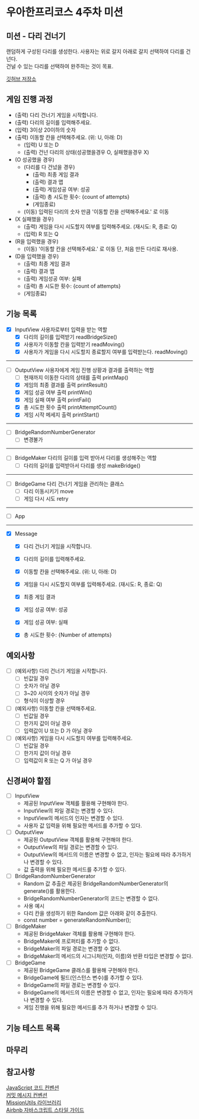 # 우아한프리코스 4주차 미션

## 미션 - 다리 건너기

랜덤하게 구성된 다리를 생성한다. 사용자는 위로 갈지 아래로 갈지 선택하여 다리를 건넌다.  
건널 수 있는 다리를 선택하여 완주하는 것이 목표.

[깃허브 저장소](https://github.com/dragonfruitlemonade/javascript-bridge)  

## 게임 진행 과정

* (출력) 다리 건너기 게임을 시작합니다.
* (출력) 다리의 길이를 입력해주세요.
* (입력) 3이상 20이하의 숫자
* (출력) 이동할 칸을 선택해주세요. (위: U, 아래: D)
    * (입력) U 또는 D
    * (출력) 건넌 다리의 상태(성공했을경우 O, 실패했을경우 X)
* (O 성공했을 경우) 
    * (다리를 다 건넜을 경우)
        * (출력) 최종 게임 결과
        * (출력) 결과 맵
        * (출력) 게임성공 여부: 성공
        * (출력) 총 시도한 횟수: {count of attempts}
        * (게임종료)
    * (이동) 입력된 다리의 숫자 만큼 '이동할 칸을 선택해주세요.' 로 이동
* (X 실패했을 경우)
    * (출력) 게임을 다시 시도할지 여부를 입력해주세요. (재시도: R, 종료: Q)
    * (입력) R 또는 Q
* (R을 입력했을 경우)
    * (이동) '이동할 칸을 선택해주세요.' 로 이동 단, 처음 만든 다리로 재사용.
* (D을 입력했을 경우)
    * (출력) 최종 게임 결과
    * (출력) 결과 맵
    * (출력) 게임성공 여부: 실패
    * (출력) 총 시도한 횟수: {count of attempts}
    * (게임종료)

## 기능 목록

* [x] InputView 사용자로부터 입력을 받는 역할
    * [x] 다리의 길이를 입력받기 readBridgeSize()
    * [x] 사용자가 이동할 칸을 입력받기 readMoving()
    * [x] 사용자가 게임을 다시 시도할지 종료할지 여부를 입력받는다. readMoving()
---
* [ ] OutputView 사용자에게 게임 진행 상황과 결과를 출력하는 역할
    * [ ] 현재까지 이동한 다리의 상태를 출력 printMap()
    * [x] 게임의 최종 결과를 출력 printResult()
    * [x] 게임 성공 여부 출력 printWin()
    * [x] 게임 실패 여부 출력 printFail()
    * [x] 총 시도한 횟수 출력 printAttemptCount()
    * [x] 게임 시작 메세지 출력 printStart()
---
* [ ] BridgeRandomNumberGenerator
    * [ ] 변경불가
---
* [ ] BridgeMaker 다리의 길이를 입력 받아서 다리를 생성해주는 역할
    * [ ] 다리의 길이를 입력받아서 다리를 생성 makeBridge()
---
* [ ] BridgeGame 다리 건너기 게임을 관리하는 클래스
    * [ ] 다리 이동시키기 move
    * [ ] 게임 다시 시도 retry
---
* [ ] App
---
* [x] Message
    * [x] 다리 건너기 게임을 시작합니다.
    * [x] 다리의 길이를 입력해주세요.
    * [x] 이동할 칸을 선택해주세요. (위: U, 아래: D)
    * [x] 게임을 다시 시도할지 여부를 입력해주세요. (재시도: R, 종료: Q)
    * [x] 최종 게임 결과
    * [x] 게임 성공 여부: 성공
    * [x] 게임 성공 여부: 실패
    * [x] 총 시도한 횟수: {Number of attempts}

  
## 예외사항

* [ ] (예외사항) 다리 건너기 게임을 시작합니다.
    * [ ] 빈값일 경우
    * [ ] 숫자가 아닐 경우
    * [ ] 3~20 사이의 숫자가 아닐 경우
    * [ ] 형식이 이상할 경우
* [ ] (예외사항) 이동할 칸을 선택해주세요.
    * [ ] 빈값일 경우
    * [ ] 한가지 값이 아닐 경우
    * [ ] 입력값이 U 또는 D 가 아닐 경우
* [ ] (예외사항) 게임을 다시 시도할지 여부를 입력해주세요.
    * [ ] 빈값일 경우
    * [ ] 한가지 값이 아닐 경우
    * [ ] 입력값이 R 또는 Q 가 아닐 경우

## 신경써야 할점  

* [ ] InputView
    * 제공된 InputView 객체를 활용해 구현해야 한다.
    * InputView의 파일 경로는 변경할 수 있다.
    * InputView의 메서드의 인자는 변경할 수 있다.
    * 사용자 값 입력을 위해 필요한 메서드를 추가할 수 있다.
* [ ] OutputView
    * 제공된 OutputView 객체를 활용해 구현해야 한다.
    * OutputView의 파일 경로는 변경할 수 있다.
    * OutputView의 메서드의 이름은 변경할 수 없고, 인자는 필요에 따라 추가하거나 변경할 수 있다.
    * 값 출력을 위해 필요한 메서드를 추가할 수 있다.
* [ ] BridgeRandomNumberGenerator
    * Random 값 추출은 제공된 BridgeRandomNumberGenerator의 generate()를 활용한다.
    * BridgeRandomNumberGenerator의 코드는 변경할 수 없다.
    * 사용 예시
    * 다리 칸을 생성하기 위한 Random 값은 아래와 같이 추출한다.
    * const number = generateRandomNumber();
* [ ] BridgeMaker
    * 제공된 BridgeMaker 객체를 활용해 구현해야 한다.
    * BridgeMaker에 프로퍼티를 추가할 수 없다.
    * BridgeMaker의 파일 경로는 변경할 수 없다.
    * BridgeMaker의 메서드의 시그니처(인자, 이름)와 반환 타입은 변경할 수 없다.
* [ ] BridgeGame
    * 제공된 BridgeGame 클래스를 활용해 구현해야 한다.
    * BridgeGame에 필드(인스턴스 변수)를 추가할 수 있다.
    * BridgeGame의 파일 경로는 변경할 수 있다.
    * BridgeGame의 메서드의 이름은 변경할 수 없고, 인자는 필요에 따라 추가하거나 변경할 수 있다.
    * 게임 진행을 위해 필요한 메서드를 추가 하거나 변경할 수 있다.  

## 기능 테스트 목록

## 마무리

## 참고사항
[JavaScript 코드 컨벤션](https://github.com/woowacourse/woowacourse-docs/tree/main/styleguide/javascript)  
[커밋 메시지 컨벤션](https://gist.github.com/stephenparish/9941e89d80e2bc58a153)  
[MissionUtils 라이브러리](https://github.com/woowacourse-projects/javascript-mission-utils#mission-utils)  
[Airbnb 자바스크립트 스타일 가이드](https://github.com/airbnb/javascript)
